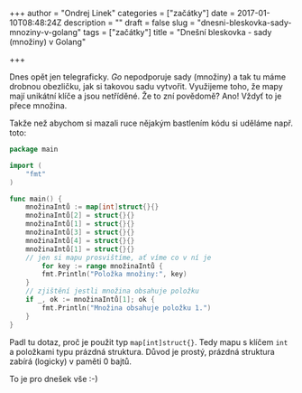 +++
author = "Ondrej Linek"
categories = ["začátky"]
date = 2017-01-10T08:48:24Z
description = ""
draft = false
slug = "dnesni-bleskovka-sady-mnoziny-v-golang"
tags = ["začátky"]
title = "Dnešní bleskovka - sady (množiny) v Golang"

+++

Dnes opět jen telegraficky. *Go* nepodporuje sady (množiny) a tak tu máme drobnou obezličku, jak si takovou sadu vytvořit. Využijeme toho, že mapy mají unikátní klíče a jsou netříděné. Že to zní povědomě? Ano! Vždyť to je přece množina.

Takže než abychom si mazali ruce nějakým bastlením kódu si uděláme např. toto:

```go
package main

import (
	"fmt"
)

func main() {
	množinaIntů := map[int]struct{}{}
	množinaIntů[2] = struct{}{}
	množinaIntů[1] = struct{}{}
	množinaIntů[3] = struct{}{}
	množinaIntů[4] = struct{}{}
	množinaIntů[1] = struct{}{}
	// jen si mapu prosvištíme, ať víme co v ní je
        for key := range množinaIntů {
		fmt.Println("Položka množiny:", key)
	}
	// zjištění jestli množina obsahuje položku
	if _, ok := množinaIntů[1]; ok {
		fmt.Println("Množina obsahuje položku 1.")
	}
}
```

Padl tu dotaz, proč je použit typ `map[int]struct{}`. Tedy mapu s klíčem `int` a položkami typu prázdná struktura. Důvod je prostý, prázdná struktura zabírá (logicky) v paměti 0 bajtů. 

To je pro dnešek vše :-)


